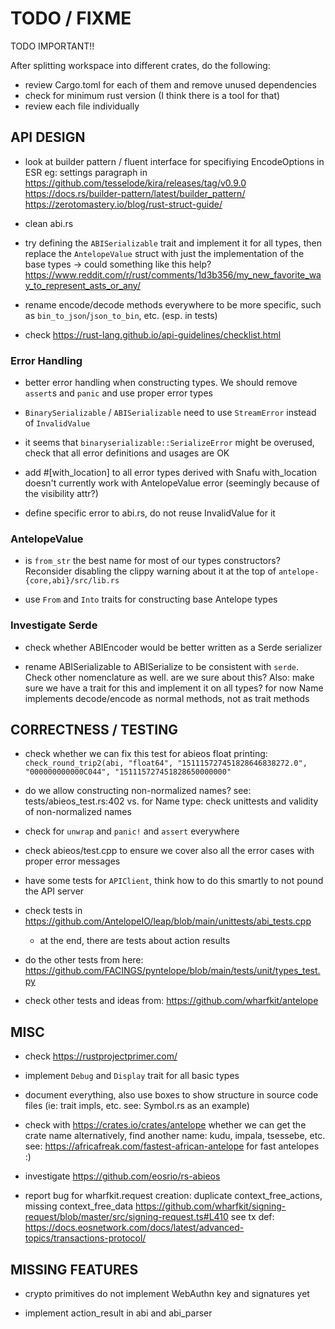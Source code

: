 # TODO / FIXME

TODO IMPORTANT!!

After splitting workspace into different crates, do the following:
- review Cargo.toml for each of them and remove unused dependencies
- check for minimum rust version (I think there is a tool for that)
- review each file individually


## API DESIGN

- look at builder pattern / fluent interface for specifiying EncodeOptions in ESR
eg: settings paragraph in https://github.com/tesselode/kira/releases/tag/v0.9.0
https://docs.rs/builder-pattern/latest/builder_pattern/
https://zerotomastery.io/blog/rust-struct-guide/

- clean abi.rs

- try defining the `ABISerializable` trait and implement it for all types, then replace the `AntelopeValue` struct with just the implementation of the base types
  -> could something like this help? https://www.reddit.com/r/rust/comments/1d3b356/my_new_favorite_way_to_represent_asts_or_any/

- rename encode/decode methods everywhere to be more specific, such as `bin_to_json`/`json_to_bin`, etc. (esp. in tests)

- check <https://rust-lang.github.io/api-guidelines/checklist.html>

### Error Handling

- better error handling when constructing types. We should remove `assert`s and `panic` and use proper error types

- `BinarySerializable` / `ABISerializable` need to use `StreamError` instead of `InvalidValue`

- it seems that `binaryserializable::SerializeError` might be overused, check that all error
  definitions and usages are OK

- add #[with_location] to all error types derived with Snafu
  with_location doesn't currently work with AntelopeValue error (seemingly because of the visibility attr?)
- define specific error to abi.rs, do not reuse InvalidValue for it

### AntelopeValue

- is `from_str` the best name for most of our types constructors? Reconsider disabling the clippy warning
  about it at the top of `antelope-{core,abi}/src/lib.rs`

- use `From` and `Into` traits for constructing base Antelope types

### Investigate Serde

- check whether ABIEncoder would be better written as a Serde serializer

- rename ABISerializable to ABISerialize to be consistent with `serde`. Check other nomenclature as well.
  are we sure about this?
  Also: make sure we have a trait for this and implement it on all types? for now Name implements decode/encode as normal methods, not as trait methods


## CORRECTNESS / TESTING

- check whether we can fix this test for abieos float printing:
  `check_round_trip2(abi, "float64", "151115727451828646838272.0", "000000000000C044", "151115727451828650000000"`

- do we allow constructing non-normalized names?
  see: tests/abieos_test.rs:402 vs.
  for Name type: check unittests and validity of non-normalized names

- check for `unwrap` and `panic!` and `assert` everywhere

- check abieos/test.cpp to ensure we cover also all the error cases with proper error messages

- have some tests for `APIClient`, think how to do this smartly to not pound the API server

- check tests in https://github.com/AntelopeIO/leap/blob/main/unittests/abi_tests.cpp
  - at the end, there are tests about action results

- do the other tests from here: <https://github.com/FACINGS/pyntelope/blob/main/tests/unit/types_test.py>

- check other tests and ideas from: https://github.com/wharfkit/antelope


## MISC

- check <https://rustprojectprimer.com/>

- implement `Debug` and `Display` trait for all basic types

- document everything, also use boxes to show structure in source code files (ie: trait impls, etc. see: Symbol.rs as an example)

- check with <https://crates.io/crates/antelope> whether we can get the crate name
  alternatively, find another name: kudu, impala, tsessebe, etc. see: https://africafreak.com/fastest-african-antelope for fast antelopes :)

- investigate <https://github.com/eosrio/rs-abieos>

- report bug for wharfkit.request creation: duplicate context_free_actions, missing context_free_data
  https://github.com/wharfkit/signing-request/blob/master/src/signing-request.ts#L410
  see tx def: https://docs.eosnetwork.com/docs/latest/advanced-topics/transactions-protocol/


## MISSING FEATURES

- crypto primitives do not implement WebAuthn key and signatures yet

- implement action_result in abi and abi_parser
